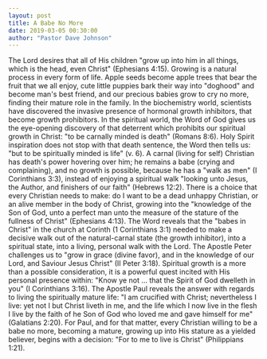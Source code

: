 ```yaml
---
layout: post
title: A Babe No More
date: 2019-03-05 00:30:00
author: "Pastor Dave Johnson"
---
```


The Lord desires that all of His children "grow up into him in all things, which is the head, even Christ" (Ephesians 4:15). Growing is a natural process in every form of life. Apple seeds become apple trees that bear the fruit that we all enjoy, cute little puppies bark their way into "doghood" and become man's best friend, and our precious babies grow to cry no more, finding their mature role in the family. In the biochemistry world, scientists have discovered the invasive presence of hormonal growth inhibitors, that become growth prohibitors. In the spiritual world, the Word of God gives us the eye-opening discovery of that deterrent which prohibits our spiritual growth in Christ: "to be carnally minded is death" (Romans 8:6). Holy Spirit inspiration does not stop with that death sentence, the Word then tells us: "but to be spiritually minded is life" (v. 6). A carnal (living for self) Christian has death's power hovering over him; he remains a babe (crying and complaining), and no growth is possible, because he has a "walk as men" (I Corinthians 3:3), instead of enjoying a spiritual walk "looking unto Jesus, the Author, and finishers of our faith" (Hebrews 12:2). There is a choice that every Christian needs to make: do I want to be a dead unhappy Christian, or an alive member in the body of Christ, growing into the "knowledge of the Son of God, unto a perfect man unto the measure of the stature of the fullness of Christ" (Ephesians 4:13). The Word reveals that the "babes in Christ" in the church at Corinth (1 Corinthians 3:1) needed to make a decisive walk out of the natural-carnal state (the growth inhibitor), into a spiritual state, into a living, personal walk with the Lord. The Apostle Peter challenges us to "grow in grace (divine favor), and in the knowledge of our Lord, and Saviour Jesus Christ" (II Peter 3:18). Spiritual growth is a more than a possible consideration, it is a powerful quest incited with His personal presence within: "Know ye not ... that the Spirit of God dwelleth in you" (I Corinthians 3:16). The Apostle Paul reveals the answer with regards to living the spiritually mature life: "I am crucified with Christ; nevertheless I live: yet not I but Christ liveth in me, and the life which I now live in the flesh I live by the faith of he Son of God who loved me and gave himself for me" (Galatians 2:20). For Paul, and for that matter, every Christian willing to be a babe no more, becoming a mature, growing up into His stature as a yielded believer, begins with a decision: "For to me to live is Christ" (Philippians 1:21).
